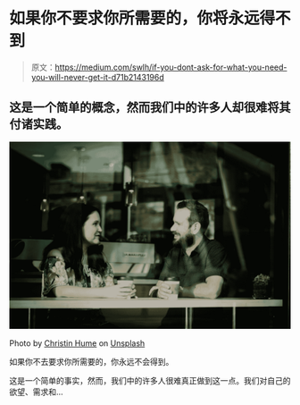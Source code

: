 # 如果你不要求你所需要的，你将永远得不到

> 原文：<https://medium.com/swlh/if-you-dont-ask-for-what-you-need-you-will-never-get-it-d71b2143196d>

## 这是一个简单的概念，然而我们中的许多人却很难将其付诸实践。

![](img/5cb5184dbed09f9fd417ce27f3341a03.png)

Photo by [Christin Hume](https://unsplash.com/@christinhumephoto?utm_source=medium&utm_medium=referral) on [Unsplash](https://unsplash.com?utm_source=medium&utm_medium=referral)

如果你不去要求你所需要的，你永远不会得到。

这是一个简单的事实，然而，我们中的许多人很难真正做到这一点。我们对自己的欲望、需求和…